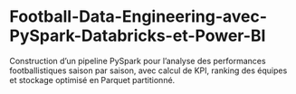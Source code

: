 # Football-Data-Engineering-avec-PySpark-Databricks-et-Power-BI
Construction d’un pipeline PySpark pour l’analyse des performances footballistiques saison par saison, avec calcul de KPI, ranking des équipes et stockage optimisé en Parquet partitionné.
